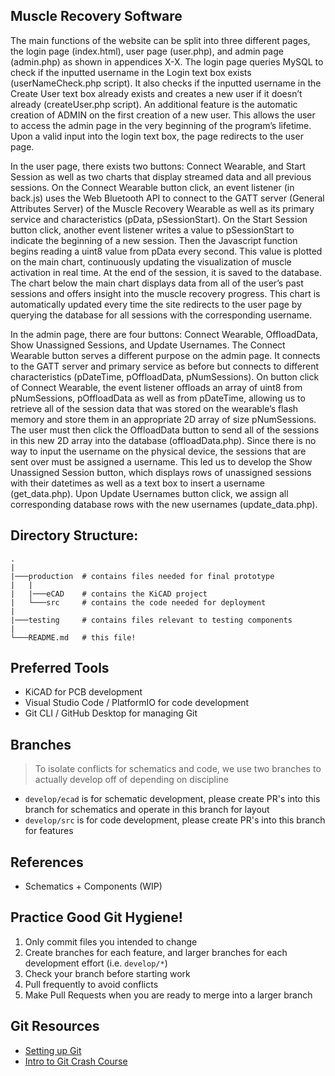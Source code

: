 ## Muscle Recovery Software
The main functions of the website can be split into three different pages, the login page (index.html), user page (user.php), and admin page (admin.php) as shown in appendices X-X. The login page queries MySQL to check if the inputted username in the Login text box exists (userNameCheck.php script). It also checks if the inputted username in the Create User text box already exists and creates a new user if it doesn’t already (createUser.php script). An additional feature is the automatic creation of ADMIN on the first creation of a new user. This allows the user to access the admin page in the very beginning of the program’s lifetime. Upon a valid input into the login text box, the page redirects to the user page.

In the user page, there exists two buttons: Connect Wearable, and Start Session as well as two charts that display streamed data and all previous sessions. On the Connect Wearable button click, an event listener (in back.js) uses the Web Bluetooth API to connect to the GATT server (General Attributes Server) of the Muscle Recovery Wearable as well as its primary service and characteristics (pData, pSessionStart). On the Start Session button click, another event listener writes a value to pSessionStart to indicate the beginning of a new session. Then the Javascript function begins reading a uint8 value from pData every second. This value is plotted on the main chart, continuously updating the visualization of muscle activation in real time. At the end of the session, it is saved to the database. The chart below the main chart displays data from all of the user’s past sessions and offers insight into the muscle recovery progress. This chart is automatically updated every time the site redirects to the user page by querying the database for all sessions with the corresponding username. 

In the admin page, there are four buttons: Connect Wearable, OffloadData, Show Unassigned Sessions, and Update Usernames. The Connect Wearable button serves a different purpose on the admin page. It connects to the GATT server and primary service as before but connects to different characteristics (pDateTime, pOffloadData, pNumSessions).  On button click of Connect Wearable, the event listener offloads an array of uint8 from pNumSessions, pOffloadData as well as from pDateTime, allowing us to retrieve all of the session data that was stored on the wearable’s flash memory and store them in an appropriate 2D array of size pNumSessions. The user must then click the OffloadData button to send all of the sessions in this new 2D array into the database (offloadData.php). Since there is no way to input the username on the physical device, the sessions that are sent over must be assigned a username. This led us to develop the Show Unassigned Session button, which displays rows of unassigned sessions with their datetimes as well as a text box to insert a username (get_data.php). Upon Update Usernames button click, we assign all corresponding database rows with the new usernames (update_data.php).

## Directory Structure:
```
.
|
|───production  # contains files needed for final prototype
|   |
|   |───eCAD    # contains the KiCAD project
|   └───src     # contains the code needed for deployment
|
|───testing     # contains files relevant to testing components
|
└───README.md   # this file!
```

## Preferred Tools
- KiCAD for PCB development
- Visual Studio Code / PlatformIO for code development
- Git CLI / GitHub Desktop for managing Git

## Branches
> To isolate conflicts for schematics and code, we use two branches to actually develop off of depending on discipline
- `develop/ecad` is for schematic development, please create PR's into this branch for schematics and operate in this branch for layout
- `develop/src` is for code development, please create PR's into this branch for features

## References
- Schematics + Components (WIP)

## Practice Good Git Hygiene!
1. Only commit files you intended to change
2. Create branches for each feature, and larger branches for each development effort (i.e. ```develop/*```)
3. Check your branch before starting work
4. Pull frequently to avoid conflicts
5. Make Pull Requests when you are ready to merge into a larger branch

## Git Resources

* [Setting up Git](https://fanatical-colossus-434.notion.site/Git-Installation-and-Setup-d07b7d1ab5544424876f9fd3b4a0b312)
* [Intro to Git Crash Course](https://fanatical-colossus-434.notion.site/Crash-Course-Intro-to-Git-809641611da9478b8f9cca8fd97e49fe)
